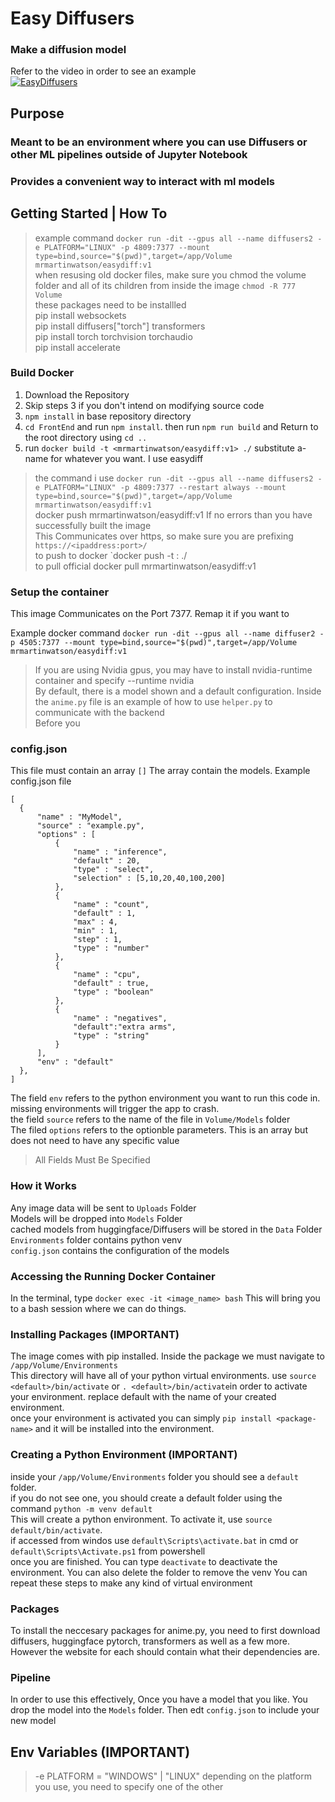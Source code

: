 # Easy Diffusers
### Make a diffusion model
Refer to the video in order to see an example  
[![EasyDiffusers](https://img.youtube.com/vi/Z5y2Y5v_yQ4/default.jpg)](https://youtu.be/Z5y2Y5v_yQ4)

## Purpose
### Meant to be an environment where you can use Diffusers or other ML pipelines outside of Jupyter Notebook  
### Provides a convenient way to interact with ml models

## Getting Started | How To  
> example command `docker run -dit --gpus all --name diffusers2 -e PLATFORM="LINUX" -p 4809:7377 --mount type=bind,source="$(pwd)",target=/app/Volume mrmartinwatson/easydiff:v1`  
> when resusing old docker files, make sure you chmod the volume folder and all of its children from inside the image `chmod -R 777 Volume`  
> these packages need to be installled  
> pip install websockets  
> pip install diffusers["torch"] transformers  
> pip install torch torchvision torchaudio  
> pip install accelerate  

### Build Docker

1. Download the Repository
2. Skip steps 3 if you don't intend on modifying source code
3. `npm install` in base repository directory
4. `cd FrontEnd` and run `npm install`. then run `npm run build` and Return to the root directory using `cd ..`
5. run `docker build -t <mrmartinwatson/easydiff:v1> ./` substitute a-name for whatever you want. I use easydiff  
> the command i use `docker run -dit --gpus all --name diffusers2 -e PLATFORM="LINUX" -p 4809:7377 --restart always --mount type=bind,source="$(pwd)",target=/app/Volume mrmartinwatson/easydiff:v1`  
> docker push mrmartinwatson/easydiff:v1
If no errors than you have successfully built the image  
> This Communicates over https, so make sure you are prefixing `https://<ipaddress:port>/`  
> to push to docker `docker push -t <your name>:<your tag> ./  
> to pull official docker pull mrmartinwatson/easydiff:v1
### Setup the container

This image Communicates on the Port 7377. Remap it if you want to 

Example docker command `docker run -dit --gpus all --name diffuser2 -p 4505:7377 --mount type=bind,source="$(pwd)",target=/app/Volume mrmartinwatson/easydiff:v1`  

> If you are using Nvidia gpus, you may have to install nvidia-runtime container and specify --runtime nvidia  
> By default, there is a model shown and a default configuration. Inside the `anime.py` file is an example of how to use `helper.py` to communicate with the backend  
> Before you  

### config.json
This file must contain an array `[]`
The array contain the models. Example config.json file
```
[
  {
      "name" : "MyModel",
      "source" : "example.py",
      "options" : [
          {
              "name" : "inference",
              "default" : 20,
              "type" : "select",
              "selection" : [5,10,20,40,100,200]
          },
          {
              "name" : "count",
              "default" : 1,
              "max" : 4,
              "min" : 1,
              "step" : 1,
              "type" : "number"
          },
          {
              "name" : "cpu",
              "default" : true,
              "type" : "boolean"
          },
          {
              "name" : "negatives",
              "default":"extra arms",
              "type" : "string"
          }
      ],
      "env" : "default"
  },
]
```
The field `env` refers to the python environment you want to run this code in. missing environments will trigger the app to crash.  
the field `source` refers to the name of the file in `Volume/Models` folder  
The filed `options` refers to the optionble parameters. This is an array but does not need to have any specific value

> All Fields Must Be Specified


### How it Works
Any image data will be sent to `Uploads` Folder  
Models will be dropped into `Models` Folder  
cached models from huggingface/Diffusers will be stored in the `Data` Folder  
`Environments` folder contains python venv  
`config.json` contains the configuration of the models  


### Accessing the Running Docker Container
In the terminal, type `docker exec -it <image_name> bash` This will bring you to a bash session where we can do things. 

### Installing Packages (IMPORTANT)
The image comes with pip installed. Inside the package we must navigate to `/app/Volume/Environments`  
This directory will have all of your python virtual environments. use `source <default>/bin/activate` or `. <default>/bin/activate`in order to activate your environment. replace default with the name of your created environment.  
once your environment is activated you can simply `pip install <package-name>` and it will be installed into the environment. 

### Creating a Python Environment (IMPORTANT)
inside your `/app/Volume/Environments` folder you should see a `default` folder.  
if you do not see one, you should create a default folder using the command `python -m venv default`  
This will create a python environment. To activate it, use `source default/bin/activate`.   
if accessed from windos use `default\Scripts\activate.bat` in cmd or `default\Scripts\Activate.ps1` from powershell  
once you are finished. You can type `deactivate` to deactivate the environment. You can also delete the folder to remove the venv 
You can repeat these steps to make any kind of virtual environment

### Packages  
To install the neccesary packages for anime.py, you need to first download diffusers, huggingface pytorch, transformers as well as a few more. However the website for each should contain what their dependencies are.

### Pipeline
In order to use this effectively, Once you have a model that you like. You drop the model into the `Models` folder. Then edt `config.json` to include your new model 

## Env Variables (IMPORTANT)  
> -e PLATFORM = "WINDOWS" | "LINUX" depending on the platform you use, you need to specify one of the other